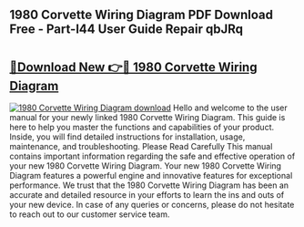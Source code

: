 ## 1980 Corvette Wiring Diagram PDF Download Free - Part-l44 User Guide Repair qbJRq

# <h2><a href="http://dfm6if.blite.top/?on=1980+Corvette+Wiring+Diagram">🔗Download New 👉🔴 1980 Corvette Wiring Diagram</a></h2>

[![1980 Corvette Wiring Diagram download](https://i.imgur.com/lujVjoI.png)](http://dfm6if.blite.top/?on=1980+Corvette+Wiring+Diagram)
Hello and welcome to the user manual for your newly linked 1980 Corvette Wiring Diagram. This guide is here to help you master the functions and capabilities of your product. Inside, you will find detailed instructions for installation, usage, maintenance, and troubleshooting. Please Read Carefully This manual contains important information regarding the safe and effective operation of your new 1980 Corvette Wiring Diagram. Your new 1980 Corvette Wiring Diagram features a powerful engine and innovative features for exceptional performance. We trust that the 1980 Corvette Wiring Diagram has been an accurate and detailed resource in your efforts to learn the ins and outs of your new device. In case of any queries or concerns, please do not hesitate to reach out to our customer service team.
